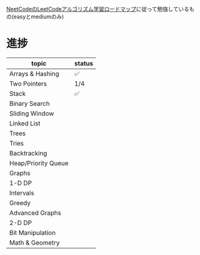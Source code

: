 [NeetCodeのLeetCodeアルゴリズム学習ロードマップ](https://neetcode.io/roadmap)に従って勉強しているもの(easyとmediumのみ)

# 進捗

|topic|status|
|-----|------|
|Arrays & Hashing|✅|
|Two Pointers|1/4|
|Stack|✅|
|Binary Search||
|Sliding Window||
|Linked List||
|Trees||
|Tries||
|Backtracking||
|Heap/Priority Queue||
|Graphs||
|1-D DP||
|Intervals||
|Greedy||
|Advanced Graphs||
|2-D DP||
|Bit Manipulation||
|Math & Geometry||
